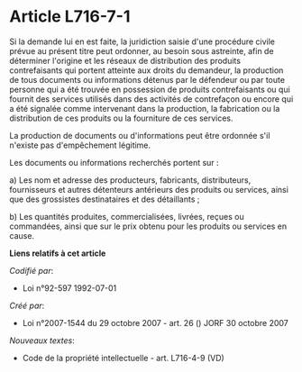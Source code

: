 # Article L716-7-1

Si la demande lui en est faite, la juridiction saisie d'une procédure civile prévue au présent titre peut ordonner, au besoin
sous astreinte, afin de déterminer l'origine et les réseaux de distribution des produits contrefaisants qui portent atteinte
aux droits du demandeur, la production de tous documents ou informations détenus par le défendeur ou par toute personne qui a
été trouvée en possession de produits contrefaisants ou qui fournit des services utilisés dans des activités de contrefaçon
ou encore qui a été signalée comme intervenant dans la production, la fabrication ou la distribution de ces produits ou la
fourniture de ces services.

La production de documents ou d'informations peut être ordonnée s'il n'existe pas d'empêchement légitime.

Les documents ou informations recherchés portent sur :

a) Les nom et adresse des producteurs, fabricants, distributeurs, fournisseurs et autres détenteurs antérieurs des produits
ou services, ainsi que des grossistes destinataires et des détaillants ;

b) Les quantités produites, commercialisées, livrées, reçues ou commandées, ainsi que sur le prix obtenu pour les produits ou
services en cause.

**Liens relatifs à cet article**

_Codifié par_:

  - Loi n°92-597 1992-07-01

_Créé par_:

  - Loi n°2007-1544 du 29 octobre 2007 - art. 26 () JORF 30 octobre 2007

_Nouveaux textes_:

  - Code de la propriété intellectuelle - art. L716-4-9 (VD)
